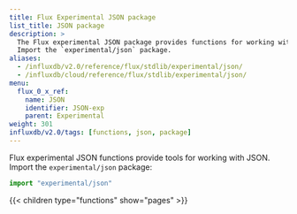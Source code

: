 ```yaml
---
title: Flux Experimental JSON package
list_title: JSON package
description: >
  The Flux experimental JSON package provides functions for working with JSON.
  Import the `experimental/json` package.
aliases:
  - /influxdb/v2.0/reference/flux/stdlib/experimental/json/
  - /influxdb/cloud/reference/flux/stdlib/experimental/json/
menu:
  flux_0_x_ref:
    name: JSON
    identifier: JSON-exp
    parent: Experimental
weight: 301
influxdb/v2.0/tags: [functions, json, package]
---
```


Flux experimental JSON functions provide tools for working with JSON.
Import the `experimental/json` package:

```js
import "experimental/json"
```

{{< children type="functions" show="pages" >}}
